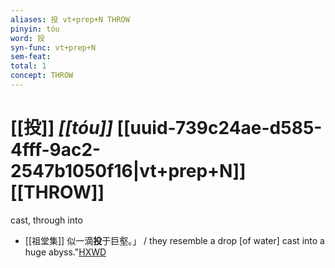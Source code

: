 ```yaml
---
aliases: 投 vt+prep+N THROW
pinyin: tóu
word: 投
syn-func: vt+prep+N
sem-feat: 
total: 1
concept: THROW 
---
```

# [[投]] *[[tóu]]*  [[uuid-739c24ae-d585-4fff-9ac2-2547b1050f16|vt+prep+N]] [[THROW]]
cast, through into
 - [[祖堂集]] 似一滴**投**于巨壑。」 / they resemble a drop [of water] cast into a huge abyss."[HXWD](https://hxwd.org/textview.html?location=KR6q0002_Yan_005-2032a.49)